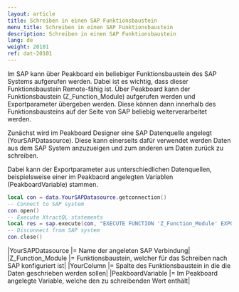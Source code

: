 ```yaml
---
layout: article
title: Schreiben in einen SAP Funktionsbaustein
menu_title: Schreiben in einen SAP Funktionsbaustein
description: Schreiben in einen SAP Funktionsbaustein
lang: de
weight: 20101
ref: dat-20101
---
```


Im SAP kann über Peakboard ein beliebiger Funktionsbaustein des SAP Systems aufgerufen werden. Dabei ist es wichtig, dass dieser Funktionsbaustein Remote-fähig ist. Über Peakboard kann der Funktionsbaustein (Z_Function_Module) aufgerufen werden und Exportparameter übergeben werden. Diese können dann innerhalb des Funktionsbausteins auf der Seite von SAP beliebig weiterverarbeitet werden.

Zunächst wird im Peakboard Designer eine SAP Datenquelle angelegt (YourSAPDatasource). Diese kann einerseits dafür verwendet werden Daten aus dem SAP System anzuzueigen und zum anderen um Daten zurück zu schreiben.

Dabei kann der Exportparameter aus unterschiedlichen Datenquellen, beispielsweise einer im Peakbaord angelegten Variablen (PeakboardVariable) stammen.

```lua
local con = data.YourSAPDatasource.getconnection()
-- Connect to SAP system
con.open()
-- Execute XtractQL statements 
local res = sap.execute(con, "EXECUTE FUNCTION 'Z_Function_Module' EXPORTS YourColumn = '" .. data.PeakboardVariable .. "'")
-- Disconnect from SAP system
con.close()
```

|YourSAPDatasource |= Name der angeleten SAP Verbindung|
|Z_Function_Module |= Funktionsbaustein, welcher für das Schreiben nach SAP konfiguriert ist|
|YourColumn |= Spalte des Funktionsbaustein in die die Daten geschrieben werden sollen|
|PeakboardVariable |= Im Peakboard angelegte Variable, welche den zu schreibenden Wert enthält|